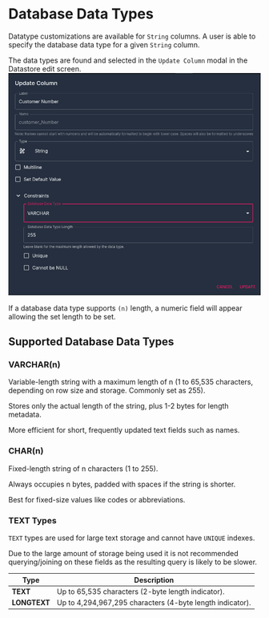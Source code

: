 # Database Data Types
Datatype customizations are available for `String` columns. A user is able to specify the database data type for a given `String` column.

The data types are found and selected in the `Update Column` modal in the Datastore edit screen.
![data_type](/src/assets/releases/8_0/datatype.png)

If a database data type supports `(n)` length, a numeric field will appear allowing the set length to be set.

## Supported Database Data Types

### VARCHAR(n)
Variable-length string with a maximum length of n (1 to 65,535 characters, depending on row size and storage. Commonly set as 255).

Stores only the actual length of the string, plus 1-2 bytes for length metadata.

More efficient for short, frequently updated text fields such as names.

### CHAR(n)
Fixed-length string of n characters (1 to 255).

Always occupies n bytes, padded with spaces if the string is shorter.

Best for fixed-size values like codes or abbreviations.

### TEXT Types
`TEXT` types are used for large text storage and cannot have `UNIQUE` indexes.

Due to the large amount of storage being used it is not recommended querying/joining on these fields as the resulting query is likely to be slower.

| Type | Description |
| ---- | ---- |
| **TEXT** | Up to 65,535 characters (2-byte length indicator). |
| **LONGTEXT** | Up to 4,294,967,295 characters (4-byte length indicator).|
